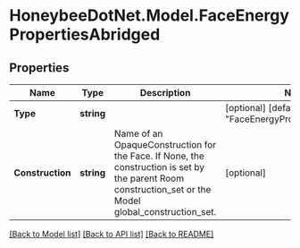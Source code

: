 
# HoneybeeDotNet.Model.FaceEnergyPropertiesAbridged

## Properties

Name | Type | Description | Notes
------------ | ------------- | ------------- | -------------
**Type** | **string** |  | [optional] [default to "FaceEnergyPropertiesAbridged"]
**Construction** | **string** | Name of an OpaqueConstruction for the Face. If None, the construction is set by the parent Room construction_set or the Model global_construction_set. | [optional] 

[[Back to Model list]](../README.md#documentation-for-models)
[[Back to API list]](../README.md#documentation-for-api-endpoints)
[[Back to README]](../README.md)

